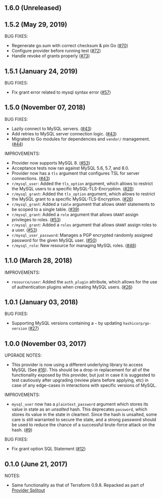 ## 1.6.0 (Unreleased)
## 1.5.2 (May 29, 2019)

BUG FIXES:

* Regenerate go.sum with correct checksum & pin Go ([#70](https://github.com/terraform-providers/terraform-provider-mysql/issues/70))
* Configure provider before running test ([#72](https://github.com/terraform-providers/terraform-provider-mysql/issues/72))
* Handle revoke of grants properly ([#73](https://github.com/terraform-providers/terraform-provider-mysql/issues/73))

## 1.5.1 (January 24, 2019)

BUG FIXES:

* Fix grant error related to mysql syntax error ([#57](https://github.com/terraform-providers/terraform-provider-mysql/issues/57))

## 1.5.0 (November 07, 2018)

BUG FIXES:

* Lazily connect to MySQL servers. ([#43](https://github.com/terraform-providers/terraform-provider-mysql/issues/43))
* Add retries to MySQL server connection logic. ([#43](https://github.com/terraform-providers/terraform-provider-mysql/issues/43))
* Migrated to Go modules for dependencies and `vendor/` management. ([#44](https://github.com/terraform-providers/terraform-provider-mysql/issues/44))

IMPROVEMENTS:

* Provider now supports MySQL 8. ([#53](https://github.com/terraform-providers/terraform-provider-mysql/issues/53))
* Acceptance tests now ran against MySQL 5.6, 5.7, and 8.0.
* Provider now has a `tls` argument that configures TSL for server connections. ([#43](https://github.com/terraform-providers/terraform-provider-mysql/issues/43))
* `r/mysql_user`: Added the `tls_option` argument, which allows to restrict the MySQL users to a specific MySQL-TLS-Encryption. ([#26](https://github.com/terraform-providers/terraform-provider-mysql/issues/40))
* `r/mysql_grant`: Added the `tls_option` argument, which allows to restrict the MySQL grant to a specific MySQL-TLS-Encryption. ([#26](https://github.com/terraform-providers/terraform-provider-mysql/issues/40))
* `r/mysql_grant`: Added a `table` argument that allows `GRANT` statements to be scoped to a single table. ([#39](https://github.com/terraform-providers/terraform-provider-mysql/issues/30))
* `r/mysql_grant`: Added a `role` argument that allows `GRANT` assign privileges to roles. ([#53](https://github.com/terraform-providers/terraform-provider-mysql/issues/53))
* `r/mysql_grant`: Added a `roles` argument that allows `GRANT` assign roles to a user. ([#53](https://github.com/terraform-providers/terraform-provider-mysql/issues/53))
* `r/mysql_user_password`: Manages a PGP encrypted randomly assigned password for the given MySQL user. ([#50](https://github.com/terraform-providers/terraform-provider-mysql/issues/50))
* `r/mysql_role`: New resource for managing MySQL roles. ([#48](https://github.com/terraform-providers/terraform-provider-mysql/issues/48))

## 1.1.0 (March 28, 2018)

IMPROVEMENTS:

* `resource/user`: Added the `auth_plugin` attribute, which allows for the use of authentication plugins when creating MySQL users. ([#26](https://github.com/terraform-providers/terraform-provider-mysql/issues/26))

## 1.0.1 (January 03, 2018)

BUG FIXES:

* Supporting MySQL versions containing a `~` by updating `hashicorp/go-version` ([#27](https://github.com/terraform-providers/terraform-provider-mysql/issues/27))

## 1.0.0 (November 03, 2017)

UPGRADE NOTES:

* This provider is now using a different underlying library to access MySQL (See [#16](https://github.com/terraform-providers/terraform-provider-mysql/issues/16)). This should be a drop-in replacement for all of the functionality exposed by this provider, but just in case it is suggested to test cautiously after upgrading (review plans before applying, etc) in case of any edge-cases in interactions with specific versions of MySQL.

IMPROVEMENTS:

* `mysql_user` now has a `plaintext_password` argument which stores its value in state as an _unsalted_ hash. This deprecates `password`, which stores its value in the state in cleartext. Since the hash is unsalted, some care is still warranted to secure the state, and a strong password should be used to reduce the chance of a successful brute-force attack on the hash. ([#9](https://github.com/terraform-providers/terraform-provider-mysql/issues/9))

BUG FIXES:

* Fix grant option SQL Statement ([#12](https://github.com/terraform-providers/terraform-provider-mysql/issues/12))

## 0.1.0 (June 21, 2017)

NOTES:

* Same functionality as that of Terraform 0.9.8. Repacked as part of [Provider Splitout](https://www.hashicorp.com/blog/upcoming-provider-changes-in-terraform-0-10/)
